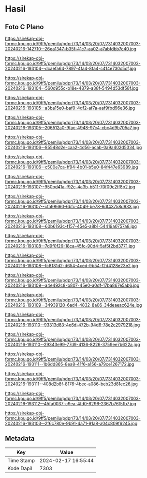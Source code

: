# Hasil

## Foto C Plano

https://sirekap-obj-formc.kpu.go.id/9ff5/pemilu/pdpr/73/14/03/20/07/7314032007003-20240216-142710--26ea1347-b35f-41c7-aa02-a7abfdbb7c40.jpg

https://sirekap-obj-formc.kpu.go.id/9ff5/pemilu/pdpr/73/14/03/20/07/7314032007003-20240216-193104--dcaefa64-7897-4fa4-8fa4-c414e730c5cf.jpg

https://sirekap-obj-formc.kpu.go.id/9ff5/pemilu/pdpr/73/14/03/20/07/7314032007003-20240216-193104--560d955c-b18e-4879-a38f-5494d53df58f.jpg

https://sirekap-obj-formc.kpu.go.id/9ff5/pemilu/pdpr/73/14/03/20/07/7314032007003-20240216-193105--a3ba15e0-baf0-4df2-af7a-aaf9fbd96e36.jpg

https://sirekap-obj-formc.kpu.go.id/9ff5/pemilu/pdpr/73/14/03/20/07/7314032007003-20240216-193105--206512a0-9fac-4948-97c4-cbc4d9b705a7.jpg

https://sirekap-obj-formc.kpu.go.id/9ff5/pemilu/pdpr/73/14/03/20/07/7314032007003-20240216-193106--85548d2e-caa2-4d56-acab-0a9a402d5334.jpg

https://sirekap-obj-formc.kpu.go.id/9ff5/pemilu/pdpr/73/14/03/20/07/7314032007003-20240216-193106--c500e7ca-ff94-4b01-b5e0-84f447e63989.jpg

https://sirekap-obj-formc.kpu.go.id/9ff5/pemilu/pdpr/73/14/03/20/07/7314032007003-20240216-193107--950bd41a-f92c-4a3b-b511-70f09c2ff8b2.jpg

https://sirekap-obj-formc.kpu.go.id/9ff5/pemilu/pdpr/73/14/03/20/07/7314032007003-20240216-193107--cfa98660-6bfc-4049-be78-6df43758d933.jpg

https://sirekap-obj-formc.kpu.go.id/9ff5/pemilu/pdpr/73/14/03/20/07/7314032007003-20240216-193108--60b6193c-f157-45e5-a8b1-54419a0757a8.jpg

https://sirekap-obj-formc.kpu.go.id/9ff5/pemilu/pdpr/73/14/03/20/07/7314032007003-20240216-193108--7d9f0f26-18ca-45fc-90d4-5af5f2bd3771.jpg

https://sirekap-obj-formc.kpu.go.id/9ff5/pemilu/pdpr/73/14/03/20/07/7314032007003-20240216-193108--fc8181d2-d654-4ced-9b54-f2d4128e23e2.jpg

https://sirekap-obj-formc.kpu.go.id/9ff5/pemilu/pdpr/73/14/03/20/07/7314032007003-20240216-193109--a4e492c8-b807-45e0-a0df-17ba867e5ab6.jpg

https://sirekap-obj-formc.kpu.go.id/9ff5/pemilu/pdpr/73/14/03/20/07/7314032007003-20240216-193109--34939120-6ad4-4832-8a06-34deaeac624e.jpg

https://sirekap-obj-formc.kpu.go.id/9ff5/pemilu/pdpr/73/14/03/20/07/7314032007003-20240216-193110--93313d83-4e6d-472b-94d6-78e2c2979218.jpg

https://sirekap-obj-formc.kpu.go.id/9ff5/pemilu/pdpr/73/14/03/20/07/7314032007003-20240216-193110--29343e99-77d9-4136-8226-3759ee7b622a.jpg

https://sirekap-obj-formc.kpu.go.id/9ff5/pemilu/pdpr/73/14/03/20/07/7314032007003-20240216-193111--1b6dd865-8ea8-41f6-a156-a79ce1267172.jpg

https://sirekap-obj-formc.kpu.go.id/9ff5/pemilu/pdpr/73/14/03/20/07/7314032007003-20240216-193111--408d2b8f-8176-4bec-a086-beb23d81ec26.jpg

https://sirekap-obj-formc.kpu.go.id/9ff5/pemilu/pdpr/73/14/03/20/07/7314032007003-20240216-193112--45fa0037-c9ea-4fd0-8296-2367b76f5fb7.jpg

https://sirekap-obj-formc.kpu.go.id/9ff5/pemilu/pdpr/73/14/03/20/07/7314032007003-20240216-193103--2f6c780e-9b91-4a71-91a8-a04c809f6245.jpg


## Metadata

| Key        | Value               |
| ---------- | ------------------- |
| Time Stamp | 2024-02-17 16:55:44 |
| Kode Dapil | 7303                |



